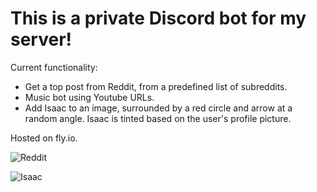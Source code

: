 # This is a private Discord bot for my server! 

Current functionality:
- Get a top post from Reddit, from a predefined list of subreddits.
- Music bot using Youtube URLs. 
- Add Isaac to an image, surrounded by a red circle and arrow at a random angle. Isaac is tinted based on the user's profile picture.

Hosted on fly.io.

![Reddit](https://cdn.discordapp.com/attachments/413812100230807556/1134438954586886174/Capture.PNG)

![Isaac](https://cdn.discordapp.com/attachments/413812100230807556/1134438035883307138/isacc.png)


